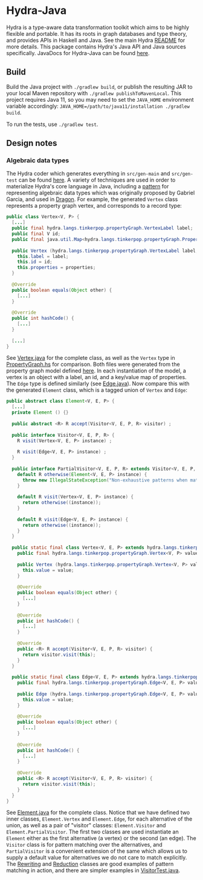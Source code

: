 # Hydra-Java

Hydra is a type-aware data transformation toolkit which aims to be highly flexible and portable.
It has its roots in graph databases and type theory, and provides APIs in Haskell and Java.
See the main Hydra [README](https://github.com/CategoricalData/hydra) for more details.
This package contains Hydra's Java API and Java sources specifically.
JavaDocs for Hydra-Java can be found [here](https://categoricaldata.github.io/hydra/hydra-java/javadoc).

## Build

Build the Java project with `./gradlew build`, or publish the resulting JAR to your local Maven repository with `./gradlew publishToMavenLocal`.
This project requires Java 11, so you may need to set the `JAVA_HOME` environment variable accordingly: `JAVA_HOME=/path/to/java11/installation ./gradlew build`.

To run the tests, use `./gradlew test`.

## Design notes

### Algebraic data types

The Hydra coder which generates everything in `src/gen-main` and `src/gen-test` can be found [here](https://github.com/CategoricalData/hydra/tree/main/hydra-haskell/src/main/haskell/Hydra/Langs/Java).
A variety of techniques are used in order to materialize Hydra's core language in Java,
including a [pattern](https://garciat.com/posts/java-adt) for representing algebraic data types which was originally proposed by Gabriel Garcia, and used in [Dragon](https://eng.uber.com/dragon-schema-integration-at-uber-scale).
For example, the generated `Vertex` class represents a property graph vertex, and corresponds to a record type:

```java
public class Vertex<V, P> {
  [...]
  public final hydra.langs.tinkerpop.propertyGraph.VertexLabel label;
  public final V id;
  public final java.util.Map<hydra.langs.tinkerpop.propertyGraph.PropertyKey, P> properties;
  
  public Vertex (hydra.langs.tinkerpop.propertyGraph.VertexLabel label, V id, java.util.Map<hydra.langs.tinkerpop.propertyGraph.PropertyKey, P> properties) {
    this.label = label;
    this.id = id;
    this.properties = properties;
  }
  
  @Override
  public boolean equals(Object other) {
    [...]
  }
  
  @Override
  public int hashCode() {
    [...]
  }
  
  [...]
}
```

See [Vertex.java](https://github.com/CategoricalData/hydra/blob/main/hydra-java/src/gen-main/java/hydra/langs/tinkerpop/propertyGraph/Vertex.java) for the complete class,
as well as the `Vertex` type in [PropertyGraph.hs](https://github.com/CategoricalData/hydra/blob/main/hydra-haskell/src/gen-main/haskell/Hydra/Langs/Tinkerpop/PropertyGraph.hs) for comparison.
Both files were generated from the property graph model defined [here](https://github.com/CategoricalData/hydra/blob/main/hydra-haskell/src/main/haskell/Hydra/Sources/Langs/Tinkerpop/PropertyGraph.hs).
In each instantiation of the model, a vertex is an object with a label, an id, and a key/value map of properties.
The `Edge` type is defined similarly (see [Edge.java](https://github.com/CategoricalData/hydra/blob/main/hydra-java/src/gen-main/java/hydra/langs/tinkerpop/propertyGraph/Edge.java)).
Now compare this with the generated `Element` class, which is a tagged union of `Vertex` and `Edge`:

```java
public abstract class Element<V, E, P> {
  [...]
  private Element () {}
  
  public abstract <R> R accept(Visitor<V, E, P, R> visitor) ;
  
  public interface Visitor<V, E, P, R> {
    R visit(Vertex<V, E, P> instance) ;
    
    R visit(Edge<V, E, P> instance) ;
  }
  
  public interface PartialVisitor<V, E, P, R> extends Visitor<V, E, P, R> {
    default R otherwise(Element<V, E, P> instance) {
      throw new IllegalStateException("Non-exhaustive patterns when matching: " + (instance));
    }
    
    default R visit(Vertex<V, E, P> instance) {
      return otherwise((instance));
    }
    
    default R visit(Edge<V, E, P> instance) {
      return otherwise((instance));
    }
  }
  
  public static final class Vertex<V, E, P> extends hydra.langs.tinkerpop.propertyGraph.Element<V, E, P> {
    public final hydra.langs.tinkerpop.propertyGraph.Vertex<V, P> value;
    
    public Vertex (hydra.langs.tinkerpop.propertyGraph.Vertex<V, P> value) {
      this.value = value;
    }
    
    @Override
    public boolean equals(Object other) {
      [...]
    }
    
    @Override
    public int hashCode() {
      [...]
    }
    
    @Override
    public <R> R accept(Visitor<V, E, P, R> visitor) {
      return visitor.visit(this);
    }
  }
  
  public static final class Edge<V, E, P> extends hydra.langs.tinkerpop.propertyGraph.Element<V, E, P> {
    public final hydra.langs.tinkerpop.propertyGraph.Edge<V, E, P> value;
    
    public Edge (hydra.langs.tinkerpop.propertyGraph.Edge<V, E, P> value) {
      this.value = value;
    }
    
    @Override
    public boolean equals(Object other) {
      [...]
    }
    
    @Override
    public int hashCode() {
      [...]
    }
    
    @Override
    public <R> R accept(Visitor<V, E, P, R> visitor) {
      return visitor.visit(this);
    }
  }
}
```

See [Element.java](https://github.com/CategoricalData/hydra/blob/main/hydra-java/src/gen-main/java/hydra/langs/tinkerpop/propertyGraph/Element.java) for the complete class.
Notice that we have defined two inner classes, `Element.Vertex` and `Element.Edge`, for each alternative of the union,
as well as a pair of "visitor" classes: `Element.Visitor` and `Element.PartialVisitor`.
The first two classes are used instantiate an `Element` either as the first alternative (a vertex) or the second (an edge).
The `Visitor` class is for pattern matching over the alternatives, and `PartialVisitor` is a convenient extension of the same which allows us to supply a default value for alternatives we do not care to match explicitly.
The [Rewriting](https://github.com/CategoricalData/hydra/blob/main/hydra-java/src/main/java/hydra/Rewriting.java) and [Reduction](https://github.com/CategoricalData/hydra/blob/main/hydra-java/src/main/java/hydra/Reduction.java) classes are good examples of pattern matching in action,
and there are simpler examples in [VisitorTest.java](https://github.com/CategoricalData/hydra/blob/main/hydra-java/src/test/java/hydra/VisitorTest.java).
